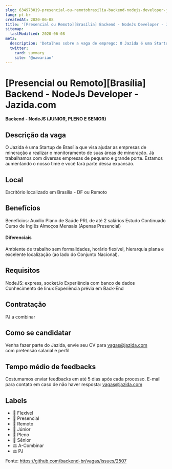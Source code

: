 ```yaml
---
slug: 634973019-presencial-ou-remotobrasilia-backend-nodejs-developer-jazidacom
lang: pt-br
createdAt: 2020-06-08
title: '[Presencial ou Remoto][Brasília] Backend - NodeJs Developer - Jazida.com - Vaga de Emprego'
sitemap:
  lastModified: 2020-06-08
meta:
  description: 'Detalhes sobre a vaga de emprego: O Jazida é uma Startup de Brasília que visa ajudar as empresas de mineração a realizar o monitoramento de suas áreas de mineração. Já trabalhamos com diversas empresas de pequeno e grande porte. Estamos aumentando o nosso time e você fará parte dessa expansão.'
  twitter:
    card: summary
    site: '@nawarian'
---
```


# [Presencial ou Remoto][Brasília] Backend - NodeJs Developer - Jazida.com

**Backend - NodeJS (JUNIOR, PLENO E SENIOR)**

## Descrição da vaga

O Jazida é uma Startup de Brasília que visa ajudar as empresas de mineração a realizar o monitoramento de suas áreas de mineração. Já trabalhamos com diversas empresas de pequeno e grande porte.
Estamos aumentando o nosso time e você fará parte dessa expansão. 

## Local

Escritório localizado em Brasília - DF ou Remoto

## Benefícios

Benefícios: 
Auxílio Plano de Saúde
PRL de até 2 salários
Estudo Continuado
Curso de Inglês
Almoços Mensais (Apenas Presencial)


#### Diferenciais

Ambiente de trabalho sem formalidades, horário flexível, hierarquia plana e excelente localização (ao lado do Conjunto Nacional). 


## Requisitos

NodeJS: express, socket.io
Experiência com banco de dados
Conhecimento de linux
Experiência prévia em Back-End

## Contratação

PJ a combinar

## Como se candidatar

Venha fazer parte do Jazida, envie seu CV para vagas@jazida.com com pretensão salarial e perfil

## Tempo médio de feedbacks

Costumamos enviar feedbacks em até 5 dias após cada processo.
E-mail para contato em caso de não haver resposta: vagas@jazida.com

## Labels

- 🏢 Flexível
- 🏢 Presencial
- 🏢 Remoto
- 👦 Júnior
- 👨 Pleno
- 👴 Sênior
- ⚖️ A-Combinar
- ⚖️ PJ


Fonte: https://github.com/backend-br/vagas/issues/2507